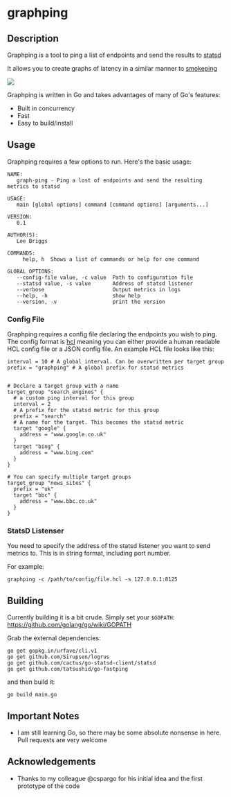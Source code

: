 # graphping

## Description

Graphping is a tool to ping a list of endpoints and send the results to [statsd](https://github.com/etsy/statsd)

It allows you to create graphs of latency in a similar manner to [smokeping](http://oss.oetiker.ch/smokeping/)

![](http://i.imgur.com/fEuGmTn.png)

Graphping is written in Go and takes advantages of many of Go's features:

  - Built in concurrency
  - Fast
  - Easy to build/install


## Usage

Graphping requires a few options to run. Here's the basic usage:

```
NAME:
   graph-ping - Ping a lost of endpoints and send the resulting metrics to statsd

USAGE:
   main [global options] command [command options] [arguments...]

VERSION:
   0.1

AUTHOR(S):
   Lee Briggs

COMMANDS:
     help, h  Shows a list of commands or help for one command

GLOBAL OPTIONS:
   --config-file value, -c value  Path to configuration file
   --statsd value, -s value       Address of statsd listener
   --verbose                      Output metrics in logs
   --help, -h                     show help
   --version, -v                  print the version
```

### Config File

Graphping requires a config file declaring the endpoints you wish to ping. The config format is [hcl](https://github.com/hashicorp/hcl) meaning you can either provide a human readable HCL config file or a JSON config file. An example HCL file looks like this:

```
interval = 10 # A global interval. Can be overwritten per target group
prefix = "graphping" # A global prefix for statsd metrics


# Declare a target group with a name
target_group "search_engines" {
  # a custom ping interval for this group
  interval = 2
  # A prefix for the statsd metric for this group
  prefix = "search"
  # A name for the target. This becomes the statsd metric
  target "google" {
    address = "www.google.co.uk"
  }
  target "bing" {
    address = "www.bing.com"
  }
}

# You can specify multiple target groups
target_group "news_sites" {
  prefix = "uk"
  target "bbc" {
    address = "www.bbc.co.uk"
  }
}
```

### StatsD Listenser

You need to specify the address of the statsd listener you want to send metrics to. This is in string format, including port number.

For example:

```
graphping -c /path/to/config/file.hcl -s 127.0.0.1:8125
``` 

## Building

Currently building it is a bit crude. Simply set your `$GOPATH`: https://github.com/golang/go/wiki/GOPATH

Grab the external dependencies:

```
go get gopkg.in/urfave/cli.v1
go get github.com/Sirupsen/logrus
go get github.com/cactus/go-statsd-client/statsd
go get github.com/tatsushid/go-fastping
```

and then build it:

```
go build main.go
```

## Important Notes

* I am still learning Go, so there may be some absolute nonsense in here. Pull requests are very welcome

## Acknowledgements

* Thanks to my colleague @cspargo for his initial idea and the first prototype of the code
